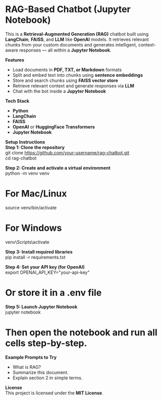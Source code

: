 # RAG-Based Chatbot (Jupyter Notebook)

This is a **Retrieval-Augmented Generation (RAG)** chatbot built using **LangChain**, **FAISS**, and **LLM** like **OpenAI** models. It retrieves relevant chunks from your custom documents and generates intelligent, context-aware responses — all within a **Jupyter Notebook**.

**Features**  
- Load documents in **PDF, TXT, or Markdown** formats  
- Split and embed text into chunks using **sentence embeddings**  
- Store and search chunks using **FAISS vector store**  
- Retrieve relevant context and generate responses via **LLM**  
- Chat with the bot inside a **Jupyter Notebook**

**Tech Stack**  
- **Python**  
- **LangChain**  
- **FAISS**  
- **OpenAI** or **HuggingFace Transformers**  
- **Jupyter Notebook**

**Setup Instructions**  
**Step 1: Clone the repository**  
git clone https://github.com/your-username/rag-chatbot.git  
cd rag-chatbot  

**Step 2: Create and activate a virtual environment**  
python -m venv venv  
# For Mac/Linux  
source venv/bin/activate  
# For Windows  
venv\Scripts\activate  

**Step 3: Install required libraries**  
pip install -r requirements.txt  

**Step 4: Set your API key (for OpenAI)**  
export OPENAI_API_KEY="your-api-key"  
# Or store it in a .env file

**Step 5: Launch Jupyter Notebook**  
jupyter notebook  
# Then open the notebook and run all cells step-by-step.

**Example Prompts to Try**  
- What is RAG?  
- Summarize this document.  
- Explain section 2 in simple terms.

**License**  
This project is licensed under the **MIT License**.
